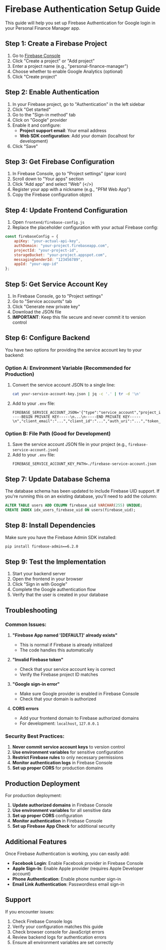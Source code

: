 # Firebase Authentication Setup Guide

This guide will help you set up Firebase Authentication for Google login in your Personal Finance Manager app.

## Step 1: Create a Firebase Project

1. Go to [Firebase Console](https://console.firebase.google.com/)
2. Click "Create a project" or "Add project"
3. Enter a project name (e.g., "personal-finance-manager")
4. Choose whether to enable Google Analytics (optional)
5. Click "Create project"

## Step 2: Enable Authentication

1. In your Firebase project, go to "Authentication" in the left sidebar
2. Click "Get started"
3. Go to the "Sign-in method" tab
4. Click on "Google" provider
5. Enable it and configure:
   - **Project support email**: Your email address
   - **Web SDK configuration**: Add your domain (localhost for development)
6. Click "Save"

## Step 3: Get Firebase Configuration

1. In Firebase Console, go to "Project settings" (gear icon)
2. Scroll down to "Your apps" section
3. Click "Add app" and select "Web" (</>)
4. Register your app with a nickname (e.g., "PFM Web App")
5. Copy the Firebase configuration object

## Step 4: Update Frontend Configuration

1. Open `frontend/firebase-config.js`
2. Replace the placeholder configuration with your actual Firebase config:

```javascript
const firebaseConfig = {
    apiKey: "your-actual-api-key",
    authDomain: "your-project.firebaseapp.com",
    projectId: "your-project-id",
    storageBucket: "your-project.appspot.com",
    messagingSenderId: "123456789",
    appId: "your-app-id"
};
```

## Step 5: Get Service Account Key

1. In Firebase Console, go to "Project settings"
2. Go to "Service accounts" tab
3. Click "Generate new private key"
4. Download the JSON file
5. **IMPORTANT**: Keep this file secure and never commit it to version control

## Step 6: Configure Backend

You have two options for providing the service account key to your backend:

### Option A: Environment Variable (Recommended for Production)

1. Convert the service account JSON to a single line:
   ```bash
   cat your-service-account-key.json | jq -c '.' | tr -d '\n'
   ```

2. Add to your `.env` file:
   ```
   FIREBASE_SERVICE_ACCOUNT_JSON='{"type":"service_account","project_id":"...","private_key_id":"...","private_key":"-----BEGIN PRIVATE KEY-----\n...\n-----END PRIVATE KEY-----\n","client_email":"...","client_id":"...","auth_uri":"...","token_uri":"...","auth_provider_x509_cert_url":"...","client_x509_cert_url":"..."}'
   ```

### Option B: File Path (Good for Development)

1. Save the service account JSON file in your project (e.g., `firebase-service-account.json`)
2. Add to your `.env` file:
   ```
   FIREBASE_SERVICE_ACCOUNT_KEY_PATH=./firebase-service-account.json
   ```

## Step 7: Update Database Schema

The database schema has been updated to include Firebase UID support. If you're running this on an existing database, you'll need to add the column:

```sql
ALTER TABLE users ADD COLUMN firebase_uid VARCHAR(255) UNIQUE;
CREATE INDEX idx_users_firebase_uid ON users(firebase_uid);
```

## Step 8: Install Dependencies

Make sure you have the Firebase Admin SDK installed:

```bash
pip install firebase-admin==6.2.0
```

## Step 9: Test the Implementation

1. Start your backend server
2. Open the frontend in your browser
3. Click "Sign in with Google"
4. Complete the Google authentication flow
5. Verify that the user is created in your database

## Troubleshooting

### Common Issues:

1. **"Firebase App named '[DEFAULT]' already exists"**
   - This is normal if Firebase is already initialized
   - The code handles this automatically

2. **"Invalid Firebase token"**
   - Check that your service account key is correct
   - Verify the Firebase project ID matches

3. **"Google sign-in error"**
   - Make sure Google provider is enabled in Firebase Console
   - Check that your domain is authorized

4. **CORS errors**
   - Add your frontend domain to Firebase authorized domains
   - For development: `localhost`, `127.0.0.1`

### Security Best Practices:

1. **Never commit service account keys** to version control
2. **Use environment variables** for sensitive configuration
3. **Restrict Firebase rules** to only necessary permissions
4. **Monitor authentication logs** in Firebase Console
5. **Set up proper CORS** for production domains

## Production Deployment

For production deployment:

1. **Update authorized domains** in Firebase Console
2. **Use environment variables** for all sensitive data
3. **Set up proper CORS** configuration
4. **Monitor authentication** in Firebase Console
5. **Set up Firebase App Check** for additional security

## Additional Features

Once Firebase Authentication is working, you can easily add:

- **Facebook Login**: Enable Facebook provider in Firebase Console
- **Apple Sign-In**: Enable Apple provider (requires Apple Developer account)
- **Phone Authentication**: Enable phone number sign-in
- **Email Link Authentication**: Passwordless email sign-in

## Support

If you encounter issues:

1. Check Firebase Console logs
2. Verify your configuration matches this guide
3. Check browser console for JavaScript errors
4. Review backend logs for authentication errors
5. Ensure all environment variables are set correctly 